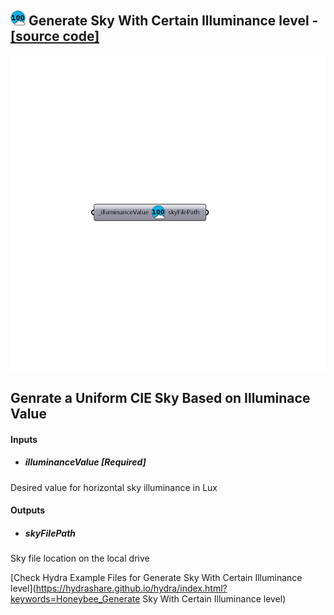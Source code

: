 ## ![](../../images/icons/Generate_Sky_With_Certain_Illuminance_level.png) Generate Sky With Certain Illuminance level - [[source code]](https://github.com/ladybug-tools/honeybee-legacy/tree/master/src/Honeybee_Generate%20Sky%20With%20Certain%20Illuminance%20level.py)

![](../../images/components/Generate_Sky_With_Certain_Illuminance_level.png)

Genrate a Uniform CIE Sky Based on Illuminace Value
 -
 

#### Inputs
* ##### illuminanceValue [Required]
Desired value for horizontal sky illuminance in Lux

#### Outputs
* ##### skyFilePath
Sky file location on the local drive


[Check Hydra Example Files for Generate Sky With Certain Illuminance level](https://hydrashare.github.io/hydra/index.html?keywords=Honeybee_Generate Sky With Certain Illuminance level)